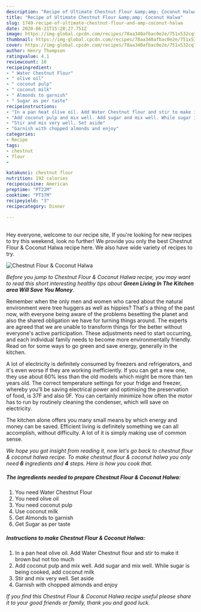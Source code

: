 ```yaml
---
description: "Recipe of Ultimate Chestnut Flour &amp;amp; Coconut Halwa"
title: "Recipe of Ultimate Chestnut Flour &amp;amp; Coconut Halwa"
slug: 1749-recipe-of-ultimate-chestnut-flour-and-amp-coconut-halwa
date: 2020-06-21T15:28:27.751Z
image: https://img-global.cpcdn.com/recipes/78aa340afbac0e2e/751x532cq70/chestnut-flour-coconut-halwa-recipe-main-photo.jpg
thumbnail: https://img-global.cpcdn.com/recipes/78aa340afbac0e2e/751x532cq70/chestnut-flour-coconut-halwa-recipe-main-photo.jpg
cover: https://img-global.cpcdn.com/recipes/78aa340afbac0e2e/751x532cq70/chestnut-flour-coconut-halwa-recipe-main-photo.jpg
author: Henry Thompson
ratingvalue: 4.1
reviewcount: 10
recipeingredient:
- " Water Chestnut Flour"
- " olive oil"
- " coconut pulp"
- " coconut milk"
- " Almonds to garnish"
- " Sugar as per taste"
recipeinstructions:
- "In a pan heat olive oil. Add Water Chestnut flour and stir to make it brown but not too much"
- "Add coconut pulp and mix well. Add sugar and mix well. While sugar is being cooked, add coconut milk"
- "Stir and mix very well. Set aside"
- "Garnish with chopped almonds and enjoy"
categories:
- Recipe
tags:
- chestnut
- flour
- 

katakunci: chestnut flour  
nutrition: 192 calories
recipecuisine: American
preptime: "PT22M"
cooktime: "PT37M"
recipeyield: "3"
recipecategory: Dinner

---
```

<br>
Hey everyone, welcome to our recipe site, If you're looking for new recipes to try this weekend, look no further! We provide you only the best Chestnut Flour &amp; Coconut Halwa recipe here. We also have wide variety of recipes to try.
<br>


![Chestnut Flour &amp; Coconut Halwa](https://img-global.cpcdn.com/recipes/78aa340afbac0e2e/751x532cq70/chestnut-flour-coconut-halwa-recipe-main-photo.jpg)

<i>Before you jump to Chestnut Flour &amp; Coconut Halwa recipe, you may want to read this short interesting healthy tips about 
<strong>Green Living In The Kitchen area Will Save You Money</strong>.</i>
</br>

Remember when the only men and women who cared about the natural environment were tree huggers as well as hippies? That's a thing of the past now, with everyone being aware of the problems besetting the planet and also the shared obligation we have for turning things around. The experts are agreed that we are unable to transform things for the better without everyone's active participation. These adjustments need to start occurring, and each individual family needs to become more environmentally friendly. Read on for some ways to go green and save energy, generally in the kitchen.

A lot of electricity is definitely consumed by freezers and refrigerators, and it's even worse if they are working inefficiently. If you can get a new one, they use about 60% less than the old models which might be more than ten years old. The correct temperature settings for your fridge and freezer, whereby you'll be saving electrical power and optimising the preservation of food, is 37F and also 0F. You can certainly minimize how often the motor has to run by routinely cleaning the condenser, which will save on electricity.

The kitchen alone offers you many small means by which energy and money can be saved. Efficient living is definitely something we can all accomplish, without difficulty. A lot of it is simply making use of common sense.


<i>We hope you got insight from reading it, now let's go back to chestnut flour &amp; coconut halwa recipe. To make chestnut flour &amp; coconut halwa you only need <strong>6</strong> ingredients and <strong>4</strong> steps. Here is how you cook that.
</i>

##### The ingredients needed to prepare Chestnut Flour &amp; Coconut Halwa:

1. You need  Water Chestnut Flour
1. You need  olive oil
1. You need  coconut pulp
1. Use  coconut milk
1. Get  Almonds to garnish
1. Get  Sugar as per taste


##### Instructions to make Chestnut Flour &amp; Coconut Halwa:

1. In a pan heat olive oil. Add Water Chestnut flour and stir to make it brown but not too much
1. Add coconut pulp and mix well. Add sugar and mix well. While sugar is being cooked, add coconut milk
1. Stir and mix very well. Set aside
1. Garnish with chopped almonds and enjoy


<i>If you find this Chestnut Flour &amp; Coconut Halwa recipe useful please share it to your good friends or family, thank you and good luck.</i>
